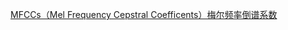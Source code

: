 [MFCCs（Mel Frequency Cepstral Coefficents）梅尔频率倒谱系数](https://zh.wikipedia.org/zh-cn/%E6%A2%85%E7%88%BE%E5%80%92%E9%A0%BB%E8%AD%9C)